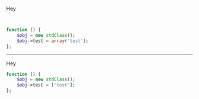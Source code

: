 Hey

```php


function () {
    $obj = new stdClass();
    $obj->test = array('test');
};
```
-----
Hey

```php
function () {
    $obj = new stdClass();
    $obj->test = ['test'];
};
```
